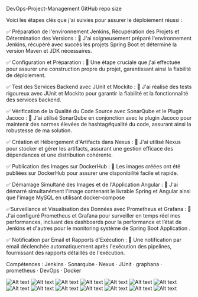 DevOps-Project-Management
GitHub repo size

Voici les étapes clés que j'ai suivies pour assurer le déploiement réussi :

✅ Préparation de l'environnement Jenkins, Récupération des Projets et Détermination des Versions : 🎯 J'ai soigneusement préparé l'environnement Jenkins, récupéré avec succès les projets Spring Boot et déterminé la version Maven et JDK nécessaires.

✅ Configuration et Préparation : 🎯 Une étape cruciale que j'ai effectuée pour assurer une construction propre du projet, garantissant ainsi la fiabilité de déploiement.

✅ Test des Services Backend avec JUnit et Mockito : 🎯 J'ai réalisé des tests rigoureux avec JUnit et Mockito pour garantir la fiabilité et la fonctionnalité des services backend.

✅ Vérification de la Qualité du Code Source avec SonarQube et le Plugin Jacoco : 🎯 J'ai utilisé SonarQube en conjonction avec le plugin Jacoco pour maintenir des normes élevées de hashtag#qualité du code, assurant ainsi la robustesse de ma solution.

✅ Création et Hébergement d'Artifacts dans Nexus : 🎯 J'ai utilisé Nexus pour stocker et gérer les artifacts, assurant une gestion efficace des dépendances et une distribution cohérente.

✅ Publication des Images sur DockerHub : 🎯 Les images créées ont été publiées sur DockerHub pour assurer une disponibilité facile et rapide.

✅ Démarrage Simultané des Images et de l'Application Angular : 🎯 J'ai démarré simultanément l'image contenant le livrable Spring et Angular ainsi que l'image MySQL en utilisant docker-compose

✅Surveillance et Visualisation des Données avec Prometheus et Grafana : 🎯 J'ai configuré Prometheus et Grafana pour surveiller en temps réel mes performances, incluant des dashboards pour la performance et l’état de Jenkins et d'autres pour le monitoring système de Spring Boot Application .

✅ Notification par Email et Rapports d'Exécution : 🎯 Une notification par email déclenchée automatiquement après l'exécution des pipelines, fournissant des rapports détaillés de l'exécution.

Compétences : Jenkins · Sonarqube · Nexus · JUnit · graphana · prometheus · DevOps · Docker

![Alt text](./image.png)
![Alt text](./jenkins.png)
![Alt text](./sonar.png)
![Alt text](./pipline.png)
![Alt text](./FullStages.png)
![Alt text](./nexus.png)
![Alt text](./jacocoSuccess.png)
![Alt text](./JacocoCoveregereport.png)
![Alt text](./jaCoCo.png)
![Alt text](./JacocoCoveregereportt.png)
![Alt text](./dockerhub.png)
![Alt text](./prometheus.png)
![Alt text](./grafana.png)
![Alt text](./vagrant.png)








